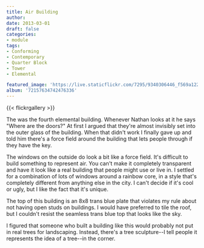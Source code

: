 ```yaml
---
title: Air Building
author: 
date: 2013-03-01
draft: false
categories:
- module
tags:
- Conforming
- Contemporary
- Quarter Block
- Tower
- Elemental

featured_image: 'https://live.staticflickr.com/7295/9340306446_f569a122af_b.jpg'
album: '72157634742476336'
---
```


{{< flickrgallery >}}

The was the fourth elemental building. Whenever Nathan looks at it he says "Where are the doors?" At first I argued that they're almost invisibly set into the outer glass of the building. When that didn't work I finally gave up and told him there's a force field around the building that lets people through if they have the key.

The windows on the outside do look a bit like a force field. It's difficult to build something to represent air. You can't make it completely transparent and have it look like a real building that people might use or live in. I settled for a combination of lots of windows around a rainbow core, in a style that's completely different from anything else in the city. I can't decide if it's cool or ugly, but I like the fact that it's unique. 

The top of this building is an 8x8 trans blue plate that violates my rule about not having open studs on buildings. I would have preferred to tile the roof, but I couldn't resist the seamless trans blue top that looks like the sky.

I figured that someone who built a building like this would probably not put in real trees for landscaping. Instead, there's a tree sculpture--I tell people it represents the idea of a tree--in the corner.

